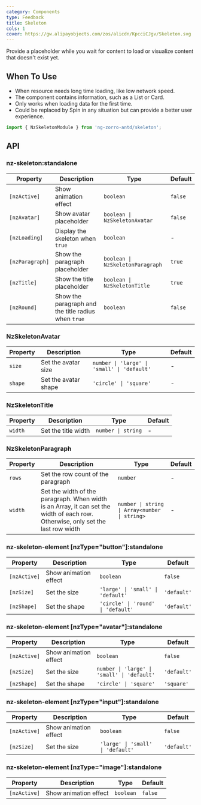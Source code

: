 ```yaml
---
category: Components
type: Feedback
title: Skeleton
cols: 1
cover: https://gw.alipayobjects.com/zos/alicdn/KpcciCJgv/Skeleton.svg
---
```


Provide a placeholder while you wait for content to load or visualize content that doesn't exist yet.

## When To Use

- When resource needs long time loading, like low network speed.
- The component contains information, such as a List or Card.
- Only works when loading data for the first time.
- Could be replaced by Spin in any situation but can provide a better user experience.

```ts
import { NzSkeletonModule } from 'ng-zorro-antd/skeleton';
```

## API

### nz-skeleton:standalone

| Property        | Description                                         | Type                             | Default |
| --------------- | --------------------------------------------------- | -------------------------------- | ------- |
| `[nzActive]`    | Show animation effect                               | `boolean`                        | `false` |
| `[nzAvatar]`    | Show avatar placeholder                             | `boolean \| NzSkeletonAvatar`    | `false` |
| `[nzLoading]`   | Display the skeleton when `true`                    | `boolean`                        | -       |
| `[nzParagraph]` | Show the paragraph placeholder                      | `boolean \| NzSkeletonParagraph` | `true`  |
| `[nzTitle]`     | Show the title placeholder                          | `boolean \| NzSkeletonTitle`     | `true`  |
| `[nzRound]`     | Show the paragraph and the title radius when `true` | `boolean`                        | `false` |

### NzSkeletonAvatar

| Property | Description          | Type                                        | Default |
| -------- | -------------------- | ------------------------------------------- | ------- |
| `size`   | Set the avatar size  | `number \| 'large' \| 'small' \| 'default'` | -       |
| `shape`  | Set the avatar shape | `'circle' \| 'square'`                      | -       |

### NzSkeletonTitle

| Property | Description         | Type               | Default |
| -------- | ------------------- | ------------------ | ------- |
| `width`  | Set the title width | `number \| string` | -       |

### NzSkeletonParagraph

| Property | Description                                                                                                                      | Type                                          | Default |
| -------- | -------------------------------------------------------------------------------------------------------------------------------- | --------------------------------------------- | ------- |
| `rows`   | Set the row count of the paragraph                                                                                               | `number`                                      | -       |
| `width`  | Set the width of the paragraph. When width is an Array, it can set the width of each row. Otherwise, only set the last row width | `number \| string \| Array<number \| string>` | -       |

### nz-skeleton-element [nzType="button"]:standalone

| Property     | Description           | Type                               | Default     |
| ------------ | --------------------- | ---------------------------------- | ----------- |
| `[nzActive]` | Show animation effect | `boolean`                          | `false`     |
| `[nzSize]`   | Set the size          | `'large' \| 'small' \| 'default'`  | `'default'` |
| `[nzShape]`  | Set the shape         | `'circle' \| 'round' \| 'default'` | `'default'` |

### nz-skeleton-element [nzType="avatar"]:standalone

| Property     | Description           | Type                                        | Default     |
| ------------ | --------------------- | ------------------------------------------- | ----------- |
| `[nzActive]` | Show animation effect | `boolean`                                   | `false`     |
| `[nzSize]`   | Set the size          | `number \| 'large' \| 'small' \| 'default'` | `'default'` |
| `[nzShape]`  | Set the shape         | `'circle' \| 'square'`                      | `'square'`  |

### nz-skeleton-element [nzType="input"]:standalone

| Property     | Description           | Type                              | Default     |
| ------------ | --------------------- | --------------------------------- | ----------- |
| `[nzActive]` | Show animation effect | `boolean`                         | `false`     |
| `[nzSize]`   | Set the size          | `'large' \| 'small' \| 'default'` | `'default'` |

### nz-skeleton-element [nzType="image"]:standalone

| Property     | Description           | Type      | Default |
| ------------ | --------------------- | --------- | ------- |
| `[nzActive]` | Show animation effect | `boolean` | `false` |

